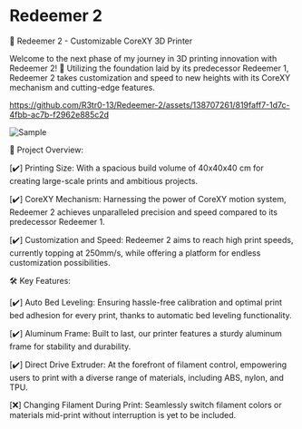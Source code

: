 # Redeemer 2
🚀 Redeemer 2 - Customizable CoreXY 3D Printer

Welcome to the next phase of my journey in 3D printing innovation with Redeemer 2! 🌟 Utilizing the foundation laid by its predecessor Redeemer 1, Redeemer 2 takes customization and speed to new heights with its CoreXY mechanism and cutting-edge features.

https://github.com/R3tr0-13/Redeemer-2/assets/138707261/819faff7-1d7c-4fbb-ac7b-f2962e885c2d

![Sample](https://github.com/R3tr0-13/Redeemer-2/assets/138707261/c58c6786-5291-4423-95ab-8bdfa6a0cdbd)

🔧 Project Overview:

[✔️] Printing Size: With a spacious build volume of 40x40x40 cm for creating large-scale prints and ambitious projects.

[✔️] CoreXY Mechanism: Harnessing the power of CoreXY motion system, Redeemer 2 achieves unparalleled precision and speed compared to its predecessor Redeemer 1.

[✔️] Customization and Speed: Redeemer 2 aims to reach high print speeds, currently topping at 250mm/s, while offering a platform for endless customization possibilities.

🛠️ Key Features:

[✔️] Auto Bed Leveling: Ensuring hassle-free calibration and optimal print bed adhesion for every print, thanks to automatic bed leveling functionality.

[✔️] Aluminum Frame: Built to last, our printer features a sturdy aluminum frame for stability and durability.

[✔️] Direct Drive Extruder:  At the forefront of filament control, empowering users to print with a diverse range of materials, including ABS, nylon, and TPU.

[❌] Changing Filament During Print: Seamlessly switch filament colors or materials mid-print without interruption is yet to be included.
